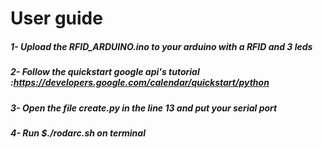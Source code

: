 # User guide
##### 1- Upload the RFID_ARDUINO.ino to your arduino with a RFID and 3 leds
##### 2- Follow the quickstart google api's tutorial :https://developers.google.com/calendar/quickstart/python
##### 3- Open the file create.py in the line 13 and put your serial port
##### 4- Run  $./rodarc.sh on terminal
